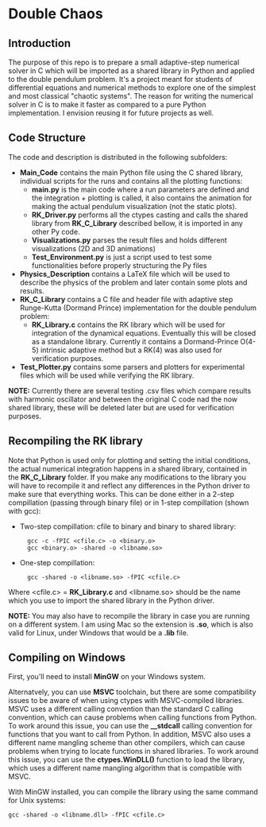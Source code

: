 # Double Chaos

## Introduction
The purpose of this repo is to prepare a small adaptive-step numerical solver in C which will be imported as a shared library in Python and applied to the double pendulum problem.
It's a project meant for students of differential equations and numerical methods to explore one of the simplest and most classical "chaotic systems".
The reason for writing the numerical solver in C is to make it faster as compared to a pure Python implementation.
I envision reusing it for future projects as well.

## Code Structure
The code and description is distributed in the following subfolders:

- **Main_Code** contains the main Python file using the C shared library, individual scripts for the runs and contains all the plotting functions:
    - **main.py** is the main code where a run parameters are defined and the integration + plotting is called, it also contains the animation for making the actual pendulum visualization (not the static plots).
    - **RK_Driver.py** performs all the ctypes casting and calls the shared library from **RK_C_Library** described bellow, it is imported in any other Py code.
    - **Visualizations.py** parses the result files and holds different visualizations (2D and 3D animations)
    - **Test_Environment.py** is just a script used to test some functionalities before properly structuring the Py files
- **Physics_Description** contains a LaTeX file which will be used to describe the physics of the problem and later contain some plots and results.
- **RK_C_Library** contains a C file and header file with adaptive step Runge-Kutta (Dormand Prince) implementation for the double pendulum problem: 
    - **RK_Library.c** contains the RK library which will be used for integration of the dynamical equations. Eventually this will be closed as a standalone library. Currently it contains a Dormand-Prince O(4-5) intrinsic adaptive method but a RK(4) was also used for verification purposes. 
- **Test_Plotter.py** contains some parsers and plotters for experimental files which will be used while verifying the RK library.

**NOTE:** Currently there are several testing .csv files which compare results with harmonic oscillator and between the original C code nad the now shared library, these will be deleted later but are used for verification purposes.

## Recompiling the RK library
Note that Python is used only for plotting and setting the initial conditions, the actual numerical integration happens in a shared library, contained in the **RK_C_Library** folder.
If you make any modifications to the library you will have to recompile it and reflect any differences in the Python driver to make sure that everything works.
This can be done either in a 2-step compillation (passing through binary file) or in 1-step
compillation (shown with gcc):
- Two-step compillation: cfile to binary and binary to shared library:
  
        gcc -c -fPIC <cfile.c> -o <binary.o> 
        gcc <binary.o> -shared -o <libname.so>

- One-step compillation:
        
        gcc -shared -o <libname.so> -fPIC <cfile.c>
Where <cfile.c> = **RK_Library.c** and <libname.so> should be the name which you use to import the shared library in the Python driver. 

**NOTE:** You may also have to recompile the library in case you are running on a different system. I am using Mac so the extension is **.so**, which is also valid for Linux, under Windows that would be a **.lib** file.

## Compiling on Windows
First, you'll need to install **MinGW** on your Windows system.

Alternatvely, you can use **MSVC** toolchain, but there are some compatibility issues to be aware of when using ctypes with MSVC-compiled libraries. MSVC uses a different calling convention than the standard C calling convention, which can cause problems when calling functions from Python. To work around this issue, you can use the **__stdcall** calling convention for functions that you want to call from Python.
In addition, MSVC also uses a different name mangling scheme than other compilers, which can cause problems when trying to locate functions in shared libraries. To work around this issue, you can use the **ctypes.WinDLL()** function to load the library, which uses a different name mangling algorithm that is compatible with MSVC.

With MinGW installed, you can compile the library using the same command for Unix systems:

    gcc -shared -o <libname.dll> -fPIC <cfile.c>
